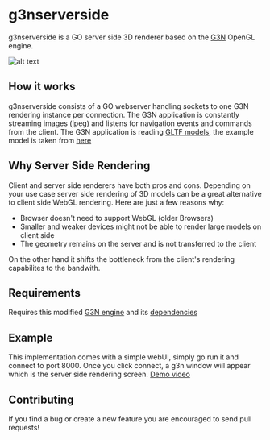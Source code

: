 
# g3nserverside

g3nserverside is a GO server side 3D renderer based on the [G3N](https://github.com/g3n/engine) OpenGL engine.

![alt text](https://github.com/moethu/g3nserverside/raw/master/images/screenshot01.png)

## How it works

g3nserverside consists of a GO webserver handling sockets to one G3N rendering instance per connection. The G3N application is constantly streaming images (jpeg) and listens for navigation events and commands from the client. The G3N application is reading [GLTF models](https://github.com/KhronosGroup/glTF), the example model is taken from [here](https://github.com/KhronosGroup/glTF-Sample-Models)

## Why Server Side Rendering

Client and server side renderers have both pros and cons. Depending on your use case server side rendering of 3D models can be a great alternative to client side WebGL rendering. Here are just a few reasons why:

- Browser doesn't need to support WebGL (older Browsers)
- Smaller and weaker devices might not be able to render large models on client side
- The geometry remains on the server and is not transferred to the client

On the other hand it shifts the bottleneck from the client's rendering capabilites to the bandwith.

## Requirements

Requires this modified [G3N engine](https://github.com/moethu/engine) and its [dependencies](https://github.com/moethu/engine#dependencies)

## Example

This implementation comes with a simple webUI, simply go run it and connect to port 8000.
Once you click connect, a g3n window will appear which is the server side rendering screen.
[Demo video](https://github.com/moethu/g3nserverside/raw/master/images/demo.mp4)

## Contributing

If you find a bug or create a new feature you are encouraged to send pull requests!
